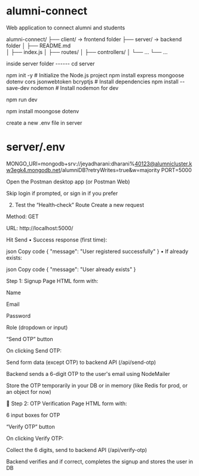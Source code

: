 # alumni-connect
Web application to connect alumni and students

alumni-connect/
├── client/             → frontend folder
├── server/             → backend folder
│   ├── README.md       
│   ├── index.js
│   ├── routes/
│   ├── controllers/
│   └── ...
└── ...


inside server folder ------ cd server

npm init -y                           # Initialize the Node.js project
npm install express mongoose dotenv cors jsonwebtoken bcryptjs  # Install dependencies
npm install --save-dev nodemon       # Install nodemon for dev

npm run dev

npm install moongose dotenv

create a new .env file in server

# server/.env
MONGO_URI=mongodb+srv://jeyadharani:dharani%40123@alumnicluster.kw3egk4.mongodb.net/alumniDB?retryWrites=true&w=majority
PORT=5000

Open the Postman desktop app (or Postman Web)

Skip login if prompted, or sign in if you prefer

2. Test the “Health‑check” Route
Create a new request

Method: GET

URL: http://localhost:5000/

Hit Send
• Success response (first time):

json
Copy code
{ "message": "User registered successfully" }
• If already exists:

json
Copy code
{ "message": "User already exists" }


Step 1: Signup Page
HTML form with:

Name

Email

Password

Role (dropdown or input)

“Send OTP” button

On clicking Send OTP:

Send form data (except OTP) to backend API (/api/send-otp)

Backend sends a 6-digit OTP to the user's email using NodeMailer

Store the OTP temporarily in your DB or in memory (like Redis for prod, or an object for now)

🔹 Step 2: OTP Verification Page
HTML form with:

6 input boxes for OTP

“Verify OTP” button

On clicking Verify OTP:

Collect the 6 digits, send to backend API (/api/verify-otp)

Backend verifies and if correct, completes the signup and stores the user in DB



